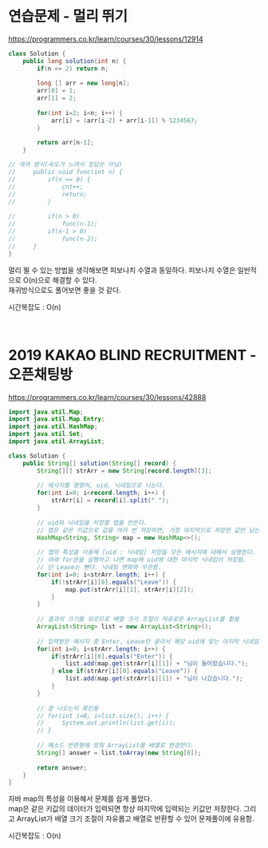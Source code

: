 # 연습문제 - 멀리 뛰기

https://programmers.co.kr/learn/courses/30/lessons/12914


```Java
class Solution {
    public long solution(int n) {
        if(n <= 2) return n;
        
        long [] arr = new long[n];
        arr[0] = 1;
        arr[1] = 2;
        
        for(int i=2; i<n; i++) {
            arr[i] = (arr[i-2] + arr[i-1]) % 1234567;
        }
        
        return arr[n-1];
    }

// 재귀 방식(속도가 느려서 정답은 아님)
//     public void func(int n) {
//         if(n == 0) {
//             cnt++;
//             return;
//         }
            
//         if(n > 0)
//             func(n-1);
//         if(n-1 > 0)
//             func(n-2);
//     }
}

```
멀리 뛸 수 있는 방법을 생각해보면 피보나치 수열과 동일하다. 피보나치 수열은 일반적으로 O(n)으로 해결할 수 있다.  
재귀방식으로도 풀어보면 좋을 것 같다.

시간복잡도 : O(n)  



<br />

# 2019 KAKAO BLIND RECRUITMENT - 오픈채팅방

https://programmers.co.kr/learn/courses/30/lessons/42888


```Java
import java.util.Map;
import java.util.Map.Entry;
import java.util.HashMap;
import java.util.Set;
import java.util.ArrayList;

class Solution {
    public String[] solution(String[] record) {
        String[][] strArr = new String[record.length][3];
        
        // 메시지를 명령어, uid, 닉네임으로 나눈다.
        for(int i=0; i<record.length; i++) {
            strArr[i] = record[i].split(" ");
        }
        
        // uid와 닉네임을 저장할 맵을 만든다.
        // 맵은 같은 키값으로 값을 여러 번 저장하면, 가장 마지막으로 저장한 값만 남는다.
        HashMap<String, String> map = new HashMap<>();
        
        // 맵의 특성을 이용해 [uid : 닉네임] 저장을 모든 메시지에 대해서 실행한다.
        // 아래 for문을 실행하고 나면 map에 uid에 대한 마지막 닉네임이 저장됨.
        // 단 Leave는 뺀다. 닉네임 변화와 무관함.
        for(int i=0; i<strArr.length; i++) {
            if(!strArr[i][0].equals("Leave")) {
                map.put(strArr[i][1], strArr[i][2]);
            }
        }
        
        // 결과의 크기를 모르므로 배열 크기 조절이 자유로운 ArrayList를 활용
        ArrayList<String> list = new ArrayList<String>();
        
        // 입력받은 메시지 중 Enter, Leave만 골라서 해당 uid에 맞는 마지막 닉네임으로 변경해준다.
        for(int i=0; i<strArr.length; i++) {
            if(strArr[i][0].equals("Enter")) {
                list.add(map.get(strArr[i][1]) + "님이 들어왔습니다.");
            } else if(strArr[i][0].equals("Leave")) {
                list.add(map.get(strArr[i][1]) + "님이 나갔습니다.");
            }
        }
        
        // 잘 나오는지 확인용
        // for(int i=0; i<list.size(); i++) {
        //     System.out.println(list.get(i));
        // }
        
        // 메소드 반환형에 맞춰 ArrayList를 배열로 변경한다.
        String[] answer = list.toArray(new String[0]);
        
        return answer;
    }
}
```

자바 map의 특성을 이용해서 문제를 쉽게 풀었다.  
map은 같은 키값의 데이터가 입력되면 항상 마지막에 입력되는 키값만 저장한다.
그리고 ArrayList가 배열 크기 조절이 자유롭고 배열로 반환할 수 있어 문제풀이에 유용함. 

시간복잡도 : O(n)
